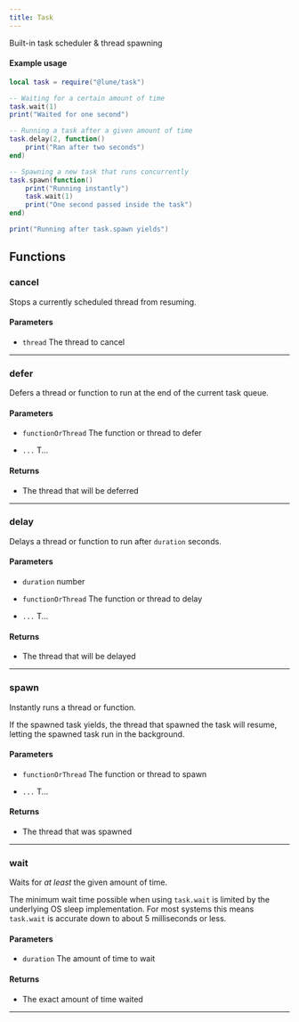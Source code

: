 ```yaml
---
title: Task
---
```


Built-in task scheduler & thread spawning

#### Example usage

```lua
local task = require("@lune/task")

-- Waiting for a certain amount of time
task.wait(1)
print("Waited for one second")

-- Running a task after a given amount of time
task.delay(2, function()
	print("Ran after two seconds")
end)

-- Spawning a new task that runs concurrently
task.spawn(function()
	print("Running instantly")
	task.wait(1)
	print("One second passed inside the task")
end)

print("Running after task.spawn yields")
```

## Functions

### cancel

Stops a currently scheduled thread from resuming.

#### Parameters

- `thread` The thread to cancel

---

### defer

Defers a thread or function to run at the end of the current task queue.

#### Parameters

- `functionOrThread` The function or thread to defer

- `...` T...

#### Returns

- The thread that will be deferred

---

### delay

Delays a thread or function to run after `duration` seconds.

#### Parameters

- `duration` number

- `functionOrThread` The function or thread to delay

- `...` T...

#### Returns

- The thread that will be delayed

---

### spawn

Instantly runs a thread or function.

If the spawned task yields, the thread that spawned the task will resume, letting the spawned task
run in the background.

#### Parameters

- `functionOrThread` The function or thread to spawn

- `...` T...

#### Returns

- The thread that was spawned

---

### wait

Waits for _at least_ the given amount of time.

The minimum wait time possible when using `task.wait` is limited by the underlying OS sleep
implementation. For most systems this means `task.wait` is accurate down to about 5 milliseconds or
less.

#### Parameters

- `duration` The amount of time to wait

#### Returns

- The exact amount of time waited

---
